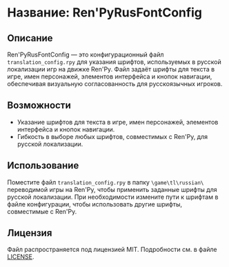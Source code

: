 # Название: Ren'PyRusFontConfig

## Описание
Ren'PyRusFontConfig — это конфигурационный файл `translation_config.rpy` для указания шрифтов, используемых в русской локализации игр на движке Ren'Py. Файл задаёт шрифты для текста в игре, имен персонажей, элементов интерфейса и кнопок навигации, обеспечивая визуальную согласованность для русскоязычных игроков.

## Возможности
- Указание шрифтов для текста в игре, имен персонажей, элементов интерфейса и кнопок навигации.
- Гибкость в выборе любых шрифтов, совместимых с Ren'Py, для русской локализации.

## Использование
Поместите файл `translation_config.rpy` в папку `\game\tl\russian\` переводимой игры на Ren'Py, чтобы применить заданные шрифты для русской локализации. При необходимости измените пути к шрифтам в файле конфигурации, чтобы использовать другие шрифты, совместимые с Ren'Py.

## Лицензия
Файл распространяется под лицензией MIT. Подробности см. в файле [LICENSE](LICENSE).
